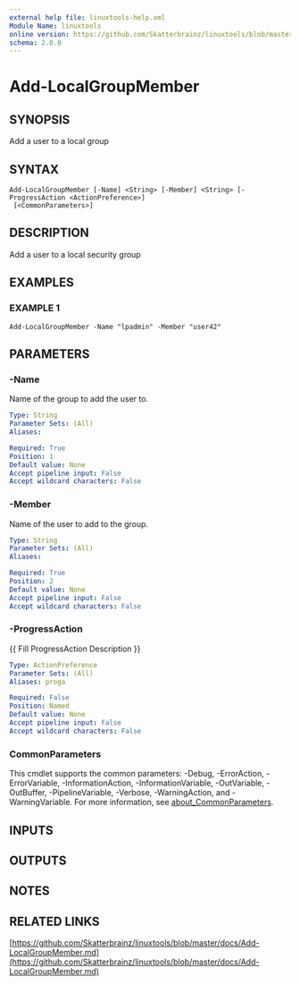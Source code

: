 ```yaml
---
external help file: linuxtools-help.xml
Module Name: linuxtools
online version: https://github.com/Skatterbrainz/linuxtools/blob/master/docs/Add-LocalGroupMember.md
schema: 2.0.0
---
```


# Add-LocalGroupMember

## SYNOPSIS
Add a user to a local group

## SYNTAX

```
Add-LocalGroupMember [-Name] <String> [-Member] <String> [-ProgressAction <ActionPreference>]
 [<CommonParameters>]
```

## DESCRIPTION
Add a user to a local security group

## EXAMPLES

### EXAMPLE 1
```
Add-LocalGroupMember -Name "lpadmin" -Member "user42"
```

## PARAMETERS

### -Name
Name of the group to add the user to.

```yaml
Type: String
Parameter Sets: (All)
Aliases:

Required: True
Position: 1
Default value: None
Accept pipeline input: False
Accept wildcard characters: False
```

### -Member
Name of the user to add to the group.

```yaml
Type: String
Parameter Sets: (All)
Aliases:

Required: True
Position: 2
Default value: None
Accept pipeline input: False
Accept wildcard characters: False
```

### -ProgressAction
{{ Fill ProgressAction Description }}

```yaml
Type: ActionPreference
Parameter Sets: (All)
Aliases: proga

Required: False
Position: Named
Default value: None
Accept pipeline input: False
Accept wildcard characters: False
```

### CommonParameters
This cmdlet supports the common parameters: -Debug, -ErrorAction, -ErrorVariable, -InformationAction, -InformationVariable, -OutVariable, -OutBuffer, -PipelineVariable, -Verbose, -WarningAction, and -WarningVariable. For more information, see [about_CommonParameters](http://go.microsoft.com/fwlink/?LinkID=113216).

## INPUTS

## OUTPUTS

## NOTES

## RELATED LINKS

[https://github.com/Skatterbrainz/linuxtools/blob/master/docs/Add-LocalGroupMember.md](https://github.com/Skatterbrainz/linuxtools/blob/master/docs/Add-LocalGroupMember.md)

